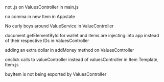 not .js on ValuesController in main.js


no comma in new Item in Appstate


No curly boys around ValueService in ValueController


document.getElementById for wallet and items are injecting into app instead of their respective IDs in ValuesController


adding an extra dollar in addMoney method on ValuesController


onclick calls to valueController instead of valuesController in Item Template, Item.js


buyItem is not being exported by ValuesController
